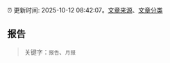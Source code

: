 :alarm_clock: 更新时间: 2025-10-12 08:42:07。[文章来源](/README.md)、[文章分类](/TAGS.md)

## 报告


> 关键字：`报告`、`月报`



